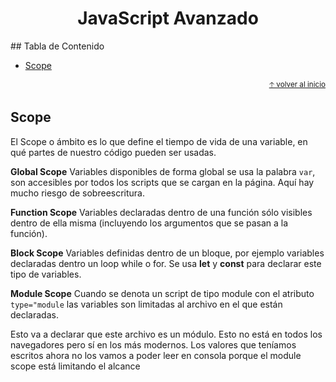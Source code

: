 <div align="center">
  <h1>JavaScript Avanzado</h1>
</div>
## Tabla de Contenido

- [Scope](#scope)

<div align="right">
  <small><a href="#tabla-de-contenido">🡡 volver al inicio</a></small>
</div>

## Scope

El Scope o ámbito es lo que define el tiempo de vida de una variable, en qué partes de nuestro código pueden ser usadas.

**Global Scope**
Variables disponibles de forma global se usa la palabra ```var```, son accesibles por todos los scripts que se cargan en la página. Aquí hay mucho riesgo de sobreescritura.

**Function Scope**
Variables declaradas dentro de una función sólo visibles dentro de ella misma (incluyendo los argumentos que se pasan a la función).

**Block Scope**
Variables definidas dentro de un bloque, por ejemplo variables declaradas dentro un loop while o for. Se usa **let** y **const** para declarar este tipo de variables.

**Module Scope**
Cuando se denota un script de tipo module con el atributo ```type="module``` las variables son limitadas al archivo en el que están declaradas.

Esto va a declarar que este archivo es un módulo. Esto no está en todos los navegadores pero sí en los más modernos. Los valores que teníamos escritos ahora no los vamos a poder leer en consola porque el module scope está limitando el alcance
